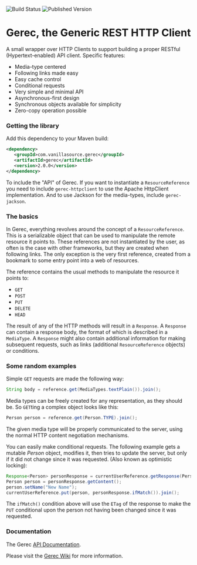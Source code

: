 ![Build Status](https://img.shields.io/travis/vanillasource/gerec.svg)
![Published Version](https://img.shields.io/maven-central/v/com.vanillasource.gerec/gerec-parent.svg)

Gerec, the Generic REST HTTP Client
===================================

A small wrapper over HTTP Clients to support building a proper RESTful
(Hypertext-enabled) API client. Specific features:

* Media-type centered
* Following links made easy
* Easy cache control
* Conditional requests
* Very simple and minimal API
* Asynchronous-first design
* Synchronous objects available for simplicity
* Zero-copy operation possible

### Getting the library

Add this dependency to your Maven build:

```xml
<dependency>
   <groupId>com.vanillasource.gerec</groupId>
   <artifactId>gerec</artifactId>
   <version>2.0.0</version>
</dependency>
```

To include the "API" of Gerec. If you want to instantiate a `ResourceReference` you
need to include `gerec-httpclient` to use the Apache HttpClient implementation.
And to use Jackson for the media-types, include `gerec-jackson`.

### The basics

In Gerec, everything revolves around the concept of a `ResourceReference`. This is
a serializable object that can be used to manipulate the remote resource it points to.
These references are not instantiated by the user, as often is the case with other
frameworks, but they are created when following links. The only exception is the very
first reference, created from a bookmark to some entry point into a web of resources.

The reference contains the usual methods to manipulate the resource it points to:
* `GET`
* `POST`
* `PUT`
* `DELETE`
* `HEAD`

The result of any of the HTTP methods will result in a `Response`. A `Response` can contain
a response body, the format of which is described in a `MediaType`. A `Response` might also
contain additional information for making subsequent requests, such as links (additional
`ResourceReference` objects) or conditions.

### Some random examples

Simple `GET` requests are made the following way:

```java
String body = reference.get(MediaTypes.textPlain()).join();
```

Media types can be freely created for any representation, as they should be. So `GET`ting
a complex object looks like this:

```java
Person person = reference.get(Person.TYPE).join();
```

The given media type will be properly communicated to the server, using the normal HTTP
content negotiation mechanisms.

You can easily make conditional requests. The following example gets a mutable _Person_ object, modifies it,
then tries to update the server, but only if it did not change since it was requested. (Also
known as optimistic locking):

```java
Response<Person> personResponse = currentUserReference.getResponse(Person.TYPE).join();
Person person = personResponse.getContent();
person.setName("New Name");
currentUserReference.put(person, personResponse.ifMatch()).join();
```

The `ifMatch()` condition above will use the `ETag` of the response to make the `PUT` conditional
upon the person not having been changed since it was requested.

### Documentation

The Gerec [API Documentation](http://vanillasource.github.io/gerec/apidocs/).

Please visit the [Gerec Wiki](https://github.com/vanillasource/gerec/wiki) for more information.

